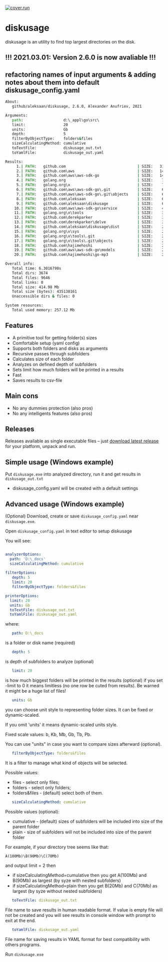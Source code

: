  [![cover.run](https://cover.run/go/github.com/aleksaan/diskusage.svg?style=flat&tag=golang-1.10)](https://cover.run/go?tag=golang-1.10&repo=github.com%2Faleksaan%2Fdiskusage) 
 
# diskusage 
diskusage is an utility to find top largest directories on the disk.

## !!! 2021.03.01: Version 2.6.0 is now avaliable  !!!
## refactoring names of input arguments & adding notes about them into default diskusage_config.yaml

```cmd
About:
   github/aleksaan/diskusage, 2.6.0, Alexander Anufriev, 2021

Arguments:
   path:                  d:\_appl\go\src\
   limit:                 20
   units:                 Gb
   depth:                 5
   filterByObjectType:    folders&files
   sizeCalculatingMethod: cumulative
   toTextFile:            diskusage_out.txt
   toYamlFile:            diskusage_out.yaml

Results:
     1.| PATH:   github.com                                | SIZE:   316.65 Mb   | DEPTH: 1 
     2.| PATH:   github.com\aws                            | SIZE:   140.36 Mb   | DEPTH: 2 
     3.| PATH:   github.com\aws\aws-sdk-go                 | SIZE:   140.36 Mb   | DEPTH: 3 
     4.| PATH:   golang.org                                | SIZE:    73.65 Mb   | DEPTH: 1 
     5.| PATH:   golang.org\x                              | SIZE:    73.65 Mb   | DEPTH: 2 
     6.| PATH:   github.com\aws\aws-sdk-go\.git            | SIZE:    66.13 Mb   | DEPTH: 4 
     7.| PATH:   github.com\aws\aws-sdk-go\.git\objects    | SIZE:    65.83 Mb   | DEPTH: 5 
     8.| PATH:   github.com\aleksaan                       | SIZE:    63.05 Mb   | DEPTH: 2 
     9.| PATH:   github.com\aleksaan\diskusage             | SIZE:    60.76 Mb   | DEPTH: 3 
    10.| PATH:   github.com\aws\aws-sdk-go\service         | SIZE:    48.31 Mb   | DEPTH: 4 
    11.| PATH:   golang.org\x\tools                        | SIZE:    32.83 Mb   | DEPTH: 3 
    12.| PATH:   github.com\derekparker                    | SIZE:    32.60 Mb   | DEPTH: 2 
    13.| PATH:   github.com\derekparker\delve              | SIZE:    32.60 Mb   | DEPTH: 3 
    14.| PATH:   github.com\aleksaan\diskusage\dist        | SIZE:    28.30 Mb   | DEPTH: 4 
    15.| PATH:   golang.org\x\sys                          | SIZE:    23.44 Mb   | DEPTH: 3 
    16.| PATH:   golang.org\x\tools\.git                   | SIZE:    23.07 Mb   | DEPTH: 4 
    17.| PATH:   golang.org\x\tools\.git\objects           | SIZE:    22.94 Mb   | DEPTH: 5 
    18.| PATH:   github.com\hajimehoshi                    | SIZE:    22.04 Mb   | DEPTH: 2 
    19.| PATH:   github.com\aws\aws-sdk-go\models          | SIZE:    21.92 Mb   | DEPTH: 4 
    20.| PATH:   github.com\hajimehoshi\go-mp3             | SIZE:    21.81 Mb   | DEPTH: 3 

Overall info:
   Total time: 6.3016798s
   Total dirs: 3674
   Total files: 9646
   Total links: 0
   Total size: 414.98 Mb
   Total size (bytes): 435138161
   Unaccessible dirs & files: 0

System resources:
   Total used memory: 257.12 Mb
```
## Features
- A primitive tool for getting folder(s) sizes
- Comfortable setup (yaml config)
- Supports both folders and disks as arguments
- Recursive passes through subfolders
- Calculates size of each folder
- Analyzes on defined depth of subfolders
- Sets limit how much folders will be printed in a results
- Fast
- Saves results to csv-file

## Main cons
- No any dummies protection (also pros)
- No any intelligents features (also pros)

## Releases

Releases available as single executable files – just [download latest release](https://github.com/aleksaan/diskusage/releases) for your platform, unpack and run.

## Simple usage (Windows example)

Put ```diskusage.exe``` into analyzed directory, run it and get results in ```diskusage_out.txt```

* diskusage_config.yaml will be created with a default settings

## Advanced usage (Windows example)

(Optional) Download, create or save ```diskusage_config.yaml``` near ```diskusage.exe```.

Open ```diskusage_config.yaml``` in text editor to setup diskusage

You will see:
```yaml

analyzerOptions: 
  path: 'D:\_docs'
  sizeCalculatingMethod: cumulative
  
filterOptions:
   depth: 5
   limit: 20
   filterByObjectType: folders&files

printerOptions:
  limit: 20
  units: Gb
  toTextFile: diskusage_out.txt
  toYamlFile: diskusage_out.yaml
  ```
where:
```yaml
   path: D:\_docs
``` 
is a folder or disk name (required)

```yaml
   depth: 5
```
is depth of subfolders to analyze (optional)

```yaml
   limit: 20
```
is how much biggest folders will be printed in the results (optional)
if you set -limit to 0 it means limitless (no one row be cuted from results). Be warned it might be a huge list of files!
```yaml
   units: Gb
```
you can choose unit style to representing folder sizes. It can be fixed or dynamic-scaled.

If you omit 'units' it means dynamic-scaled units style.

Fixed scale values: b, Kb, Mb, Gb, Tb, Pb.

You can use "units" in case you want to compare sizes afterward (optional).

```yaml
   filterByObjectType: folders&files
```
It is a filter to manage what kind of objects will be selected.

Possible values:
   - files - select only files;
   - folders - select only folders;
   - folders&files - (default) select both of them.

```yaml
   sizeCalculatingMethod: cumulative
```
Possible values (optional):
   - cumulative - (default) sizes of subfolders will be included into size of the parent folder
   - plain - size of subfolders will not be included into size of the parent folder

For example, if your directory tree seems like that:
```cmd
A(100Mb)\B(90Mb)\C(70Mb)
```
and output limit = 2 then
* if sizeCalculatingMethod=cumulative then you get A(100Mb) and B(90Mb) as largest (by syze with nested subfolders)
* if sizeCalculatingMethod=plain then you get B(20Mb) and C(70Mb) as largest (by syze without nested subfolders)


```yaml
   toTextFile: diskusage_out.txt
```

File name to save results in human readable format. If value is empty file will not be created and you will see results in console window with prompt to exit at the end.

```yaml
   toYamlFile: diskusage_out.yaml
```
File name for saving results in YAML format for best compatibility with others programs.

Run ```diskusage.exe```
